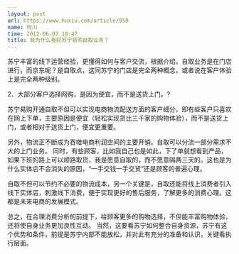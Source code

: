 ```yaml
---
layout: post
url: https://www.huxiu.com/article/950
name: 何川
time: 2012-06-07 10:47
title: 我为什么看好苏宁易购自取业务？
---
```

苏宁丰富的线下运营经验，更懂得如何与客户交流，根据介绍，自取业务是在门店进行，而京东呢？是自取点，这同苏宁的门店是完全两种概念，或者说在客户体验上是完全两种级别。

2、大部分客户选择网购，是因为便宜，而不是送货上门。?

苏宁易购开通自取不但可以实现电商物流配送方面的客户细分，即有些客户只喜欢在网上下单，主要原因是便宜（轻松实现货比三千家的购物体验），而不是送货上门，或者相对于送货上门，便宜更重要。

另外，物流正不断成为吞噬电商利润空间的主要开销。自取可以分流一部分需求不大的上门业务。 同时，有些顾客，比如我自己也是如此，下了单就想看到产品，如果下班的路上可以顺路取货，我是愿意自取的，而不愿意隔两三天的。这也是为什么实体店不会消失的原因，“一手交钱一手交货”还是顾客的普遍心理。

自取不但可以节约不必要的物流成本，另一个关键是，自取还能将线上消费者引入线下实体店，刺激线下消费，便于实现更好的售后服务，了解更多的消费心理。这都是未来电商的发展模式。

总之，在合理消费分析的前提下，给顾客更多的购物选择，不但能丰富购物体验，还将使自身业务更加良性互动。 当然，这要看苏宁如何整合自身资源，苏宁有这个优势和条件，前提是苏宁内部不能放松，并对此有充分的准备和认识，关键看执行层面。

